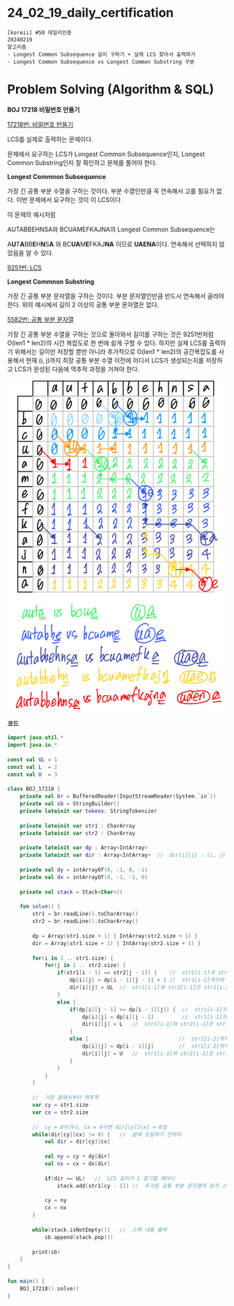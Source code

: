 # 24_02_19_daily_certification

```
[koreii] #50 데일리인증
20240219
알고리즘
- Longest Common Subsequence 길이 구하기 + 실제 LCS 찾아서 출력하기
- Longest Common Subsequence vs Longest Common Substring 구분
```

# Problem Solving (Algorithm & SQL)

**BOJ 17218 비밀번호 만들기**

[17218번: 비밀번호 만들기](https://www.acmicpc.net/problem/17218)

LCS를 실제로 출력하는 문제이다. 

문제에서 요구하는 LCS가 Longest Common Subsequence인지, Longest Common Substring인지 잘 확인하고 문제를 풀어야 한다.

**Longest Commnon Subsequence**

가장 긴 공통 부분 수열을 구하는 것이다. 부분 수열인만큼 꼭 연속해서 고를 필요가 없다. 이번 문제에서 요구하는 것이 이 LCS이다.

이 문제의 예시처럼

AUTABBEHNSA와 BCUAMEFKAJNA의 Longest Common Subsequence는

A**U**T**A**BB**E**H**N**S**A** 와 BC**UA**M**E**FKAJ**NA** 이므로 **UAENA**이다. 연속해서 선택하지 않았음을 알 수 있다.

[9251번: LCS](https://www.acmicpc.net/problem/9251)

**Longest Commnon Substring**

가장 긴 공통 부분 문자열을 구하는 것이다. 부분 문자열인만큼 반드시  연속해서 골라야 한다. 위의 예시에서 길이 2 이상의 공통 부분 문자열은 없다.

[5582번: 공통 부분 문자열](https://www.acmicpc.net/problem/5582)

가장 긴 공통 부분 수열을 구하는 것으로 돌아와서 길이를 구하는 것은 9251번처럼 O(len1 * len2)의 시간 복잡도로 한 번에  쉽게 구할 수 있다. 하지만 실제 LCS를 출력하기 위해서는 길이만 저장할 뿐만 아니라 추가적으로 O(len1 * len2)의 공간복잡도를 사용해서 현재 (i, j)까지 최장 공통 부분 수열 이전에 어디서 LCS가 생성되는지를 저장하고 LCS가 완성된 다음에 역추적 과정을 거쳐야 한다.

![32123231.jpeg](24_02_19_daily_certification%2018fd3a4ed0174877ba013d65915e1fa8/32123231.jpeg)

**코드**

```kotlin
import java.util.*
import java.io.*

const val UL = 1
const val L  = 2
const val U  = 3

class BOJ_17218 {
    private val br = BufferedReader(InputStreamReader(System.`in`))
    private val sb = StringBuilder()
    private lateinit var tokens: StringTokenizer

    private lateinit var str1 : CharArray
    private lateinit var str2 : CharArray

    private lateinit var dp : Array<IntArray>
    private lateinit var dir : Array<IntArray>  //  dir[i][j] : (i, j)의 이전 칸이 어디였는지 저장

    private val dy = intArrayOf(0, -1, 0, -1)
    private val dx = intArrayOf(0, -1, -1, 0)

    private val stack = Stack<Char>()

    fun solve() {
        str1 = br.readLine().toCharArray()
        str2 = br.readLine().toCharArray()

        dp = Array(str1.size + 1) { IntArray(str2.size + 1) }
        dir = Array(str1.size + 1) { IntArray(str2.size + 1) }

        for(i in 1 .. str1.size) {
            for(j in 1 .. str2.size) {
                if(str1[i - 1] == str2[j - 1]) {    //  str1[i-1]과 str2[j-1]이 같을 경우
                    dp[i][j] = dp[i - 1][j - 1] + 1 //  str1[i-2]까지와 str2[j-2]까지의 최장 공통 길이 + 1이 str[i-1]까지와 str2[j-1]까지의 최장 공통 길이임
                    dir[i][j] = UL  //  str1[i-1]와 str2[i-1]은 str1[i-2]와 str2[i-2]의 LCS에서 파생됨
                }
                else {
                    if(dp[i][j - 1] >= dp[i - 1][j]) {  //  str1[i-1]까지와 str2[j-2]까지의 LCS가 가장 길 경우
                        dp[i][j] = dp[i][j - 1]         //  str1[i-1]까지와 str2[j-2]까지의 최장 공통 길이 + 1이 str1[i-1]까지와 str2[j-1]까지의 최장 공통 길이
                        dir[i][j] = L   //  str1[i-1]와 str2[i-1]은 str1[i-1]와 str2[i-2]의 LCS에서 파생됨
                    }
                    else {                             //  str1[i-2]까지와 str2[j-1]까지의 LCS가 가장 길 경우
                        dp[i][j] = dp[i - 1][j]        //  str1[i-2]까지와 str2[j-1]까지의 최장 공통 길이 + 1이 str1[i-1]까지와 str2[j-1]까지의 최장 공통 길이
                        dir[i][j] = U   //  str1[i-1]와 str2[i-1]은 str1[i-2]와 str2[i-1]의 LCS에서 파생됨
                    }
                }
            }
        }

        //  가장 끝에서부터 역추적
        var cy = str1.size
        var cx = str2.size

        //  cy = 0이거나, cx = 0이면 dir[cy][cx] = 0임
        while(dir[cy][cx] != 0) {   //  끝에 도달하기 전까지
            val dir = dir[cy][cx]

            val ny = cy + dy[dir]
            val nx = cx + dx[dir]

            if(dir == UL)   //  LCS 길이가 1 증가할 때마다
                stack.add(str1[cy - 1]) //  추가된 공통 부분 문자열의 문자 스택에 추가

            cy = ny
            cx = nx
        }

        while(stack.isNotEmpty())   //  스택 내용 출력
            sb.append(stack.pop())

        print(sb)
    }
}

fun main() {
    BOJ_17218().solve()
}
```